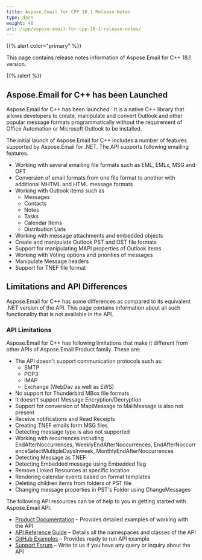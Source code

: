 ```yaml
---
title: Aspose.Email for CPP 18.1 Release Notes
type: docs
weight: 40
url: /cpp/aspose-email-for-cpp-18-1-release-notes/
---
```


{{% alert color="primary" %}} 

This page contains release notes information of Aspose.Email for C++ 18.1 version.

{{% /alert %}} 
## **Aspose.Email for C++ has been Launched**
Aspose.Email for C++ has been launched.  It is a native C++ library that allows developers to create, manipulate and convert Outlook and other popular message formats programmatically without the requirement of Office Automation or Microsoft Outlook to be installed.

The initial launch of Aspose.Email for C++ includes a number of features supported by Aspose.Email for .NET. The API supports following emailing features.

- Working with several emailing file formats such as EML, EMLx, MSG and OFT
- Conversion of email formats from one file format to another with additional MHTML and HTML message formats
- Working with Outlook items such as
  - Messages
  - Contacts
  - Notes
  - Tasks
  - Calendar Items
  - Distribution Lists
- Working with message attachments and embedded objects
- Create and manipulate Outlook PST and OST file formats
- Support for manipulating MAPI properties of Outlook items
- Working with Voting options and priorities of messages
- Manipulate Message headers
- Support for TNEF file format
## **Limitations and API Differences**
Aspose.Email for C++ has some differences as compared to its equivalent .NET version of the API. This page contains information about all such functionality that is not available in the API.
### **API Limitations**
Aspose.Email for C++ has following limitations that make it different from other APIs of Aspose.Email Product family. These are:

- The API doesn't support communication protocols such as:
  - SMTP
  - POP3
  - IMAP
  - Exchange (WebDav as well as EWS)
- No support for Thunderbird MBox file formats
- It doesn't support Message Encryption/Decryption
- Support for conversion of MapiMessage to MailMessage is also not present
- Receive notifications and Read Receipts
- Creating TNEF emails form MSG files
- Detecting message type is also not supported
- Working with recurrences including EndAfterNoccurrences, WeeklyEndAfterNoccurrences, EndAfterNoccurrenceSelectMultipleDaysInweek, MonthlyEndAfterNoccurrences
- Detecting Message as TNEF
- Detecting Embedded message using Embedded flag
- Remove Linked Resources at specific location
- Rendering calendar events based on format templates
- Deleting children items from folders of PST file
- Changing message properties in PST's Folder using ChangeMessages

The following API resources can be of help to you in getting started with Aspose.Email API.

- [Product Documentation](/email/cpp/home/) – Provides detailed examples of working with the API
- [API Reference Guide](https://www.aspose.com/api/cpp/email) – Details all the namespaces and classes of the API
- [GitHub Examples](https://github.com/aspose-email/Aspose.Email-for-C) – Provides ready to run API example
- [Support Forum](https://forum.aspose.com/c/email) – Write to us if you have any query or inquiry about the API
